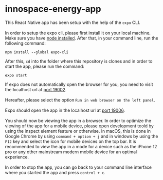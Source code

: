 # innospace-energy-app
This React Native app has been setup with the help of the ``expo`` CLI.\
\
In order to setup the expo cli, please first install it on your local machine. Make sure you have [node installed](https://nodejs.org/en/download/). After that, in your command line, run the following command:
```
npm install --global expo-cli
```
After this, ``cd`` into the folder where this repository is clones and in order to start the app, please run the command:
```
expo start
```
If expo does not automatically open the browser for you, you need to visit the localhost url at [port 19002](http://localhost:19002/).\
\
Hereafter, please select the option ``Run in web browser on the left panel``.\
\
Expo should open the app in the localhost url at [port 19006](http://localhost:19006/).\
\
You should now be viewing the app in a browser. In order to optimize the viewing of the app for a mobile device, please open development toold by using the inspect element feature or otherwise. In macOS, this is done in Google Chrome by using ``command + option + j`` and in windows by using the ``F12`` key and select the icon for mobile devices on the top bar. It is recommended to view the app in a mode for a device such as the iPhone 12 pro or any other mainstream modern mobile device for an optimal experience.\
\
In order to stop the app, you can go back to your command line interface where you started the app and press ``control + c``.
